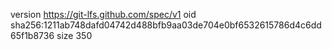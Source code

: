 version https://git-lfs.github.com/spec/v1
oid sha256:1211ab748dafd04742d488bfb9aa03de704e0bf6532615786d4c6dd65f1b8736
size 350
